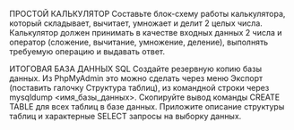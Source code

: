 ПРОСТОЙ КАЛЬКУЛЯТОР
Составьте блок-схему работы калькулятора, который складывает, вычитает, умножает и делит 2 целых числа.
Калькулятор должен принимать в качестве входных данных 2 числа и оператор (сложение, вычитание, умножение, деление), выполнять требуемую операцию и выдавать ответ.

ИТОГОВАЯ БАЗА ДАННЫХ SQL
Создайте резервную копию базы данных. Из PhpMyAdmin это можно сделать через меню Экспорт (поставить галочку Структура таблиц), из командной строки через mysqldump <имя_базы_данных>.
Скопируйте вывод команды CREATE TABLE для всех таблиц в базе данных.
Приложите описание структуры таблиц и характерные SELECT запросы на выборку данных.

